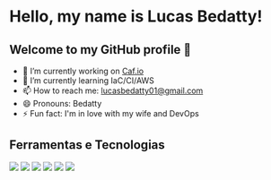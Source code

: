 # Hello, my name is Lucas Bedatty! 
## Welcome to my GitHub profile 👋

- 🔭 I’m currently working on <a href="https://www.caf.io/">Caf.io</a>
- 🌱 I’m currently learning IaC/CI/AWS
- 📫 How to reach me: lucasbedatty01@gmail.com
- 😄 Pronouns: Bedatty
- ⚡ Fun fact: I'm in love with my wife and DevOps

## Ferramentas e Tecnologias
<img src="https://cdn.jsdelivr.net/gh/devicons/devicon/icons/terraform/terraform-original.svg" />
<img src="https://cdn.jsdelivr.net/gh/devicons/devicon/icons/git/git-original.svg" />
<img src="https://cdn.jsdelivr.net/gh/devicons/devicon/icons/github/github-original.svg" />
<img src="https://cdn.jsdelivr.net/gh/devicons/devicon/icons/gitlab/gitlab-original.svg" />
<img src="https://cdn.jsdelivr.net/gh/devicons/devicon/icons/digitalocean/digitalocean-original.svg" />
<img src="https://cdn.jsdelivr.net/gh/devicons/devicon/icons/amazonwebservices/amazonwebservices-original.svg" />
          